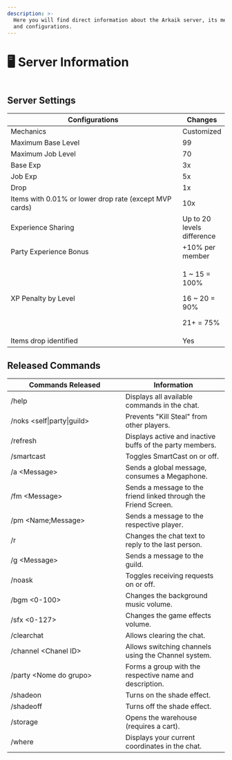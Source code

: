 ```yaml
---
description: >-
  Here you will find direct information about the Arkaik server, its mechanics,
  and configurations.
---
```


# 🖥️ Server Information

<figure><img src=".gitbook/assets/image (144).png" alt=""><figcaption></figcaption></figure>

## **Server Settings**

<table><thead><tr><th width="458">Configurations</th><th>Changes</th></tr></thead><tbody><tr><td>Mechanics</td><td>Customized</td></tr><tr><td>Maximum Base Level</td><td>99</td></tr><tr><td>Maximum Job Level</td><td>70</td></tr><tr><td>Base Exp</td><td>3x</td></tr><tr><td>Job Exp</td><td>5x</td></tr><tr><td>Drop</td><td>1x</td></tr><tr><td>Items with 0.01% or lower drop rate (except MVP cards)</td><td>10x</td></tr><tr><td>Experience Sharing</td><td>Up to 20 levels difference</td></tr><tr><td>Party Experience Bonus</td><td>+10% per member</td></tr><tr><td>XP Penalty by Level</td><td><p>1 ~ 15 = 100%</p><p>16 ~ 20 = 90%</p><p>21+ = 75%</p></td></tr><tr><td>Items drop identified</td><td>Yes</td></tr></tbody></table>

## **Released Commands**

<table><thead><tr><th width="250">Commands Released</th><th>Information</th></tr></thead><tbody><tr><td>/help</td><td>Displays all available commands in the chat.</td></tr><tr><td>/noks &#x3C;self|party|guild></td><td>Prevents "Kill Steal" from other players.</td></tr><tr><td>/refresh</td><td>Displays active and inactive buffs of the party members.</td></tr><tr><td>/smartcast</td><td>Toggles SmartCast on or off.</td></tr><tr><td>/a &#x3C;Message></td><td>Sends a global message, consumes a Megaphone.</td></tr><tr><td>/fm &#x3C;Message></td><td>Sends a message to the friend linked through the Friend Screen.</td></tr><tr><td>/pm &#x3C;Name;Message></td><td>Sends a message to the respective player.</td></tr><tr><td>/r</td><td>Changes the chat text to reply to the last person.</td></tr><tr><td>/g &#x3C;Message></td><td>Sends a message to the guild.</td></tr><tr><td>/noask</td><td>Toggles receiving requests on or off.</td></tr><tr><td>/bgm &#x3C;0-100></td><td>Changes the background music volume.</td></tr><tr><td>/sfx &#x3C;0-127></td><td>Changes the game effects volume.</td></tr><tr><td>/clearchat</td><td>Allows clearing the chat.</td></tr><tr><td>/channel &#x3C;Chanel ID></td><td>Allows switching channels using the Channel system.</td></tr><tr><td>/party &#x3C;Nome do grupo></td><td>Forms a group with the respective name and description.</td></tr><tr><td>/shadeon</td><td>Turns on the shade effect.</td></tr><tr><td>/shadeoff</td><td>Turns off the shade effect.</td></tr><tr><td>/storage</td><td>Opens the warehouse (requires a cart).</td></tr><tr><td>/where</td><td>Displays your current coordinates in the chat.</td></tr></tbody></table>
